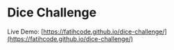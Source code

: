 # Dice Challenge

Live Demo: [https://fatihcode.github.io/dice-challenge/](https://fatihcode.github.io/dice-challenge/)
